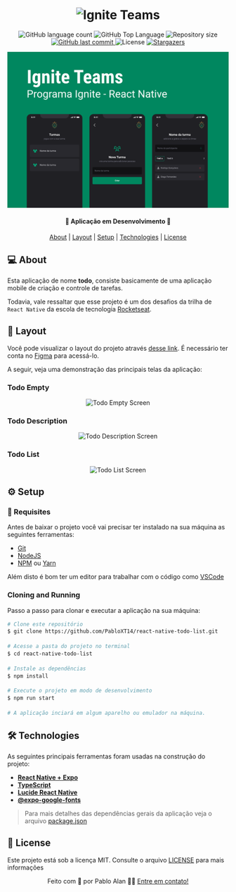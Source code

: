 <h1 align="center">
  <img
    src=".github/logo-ignite-teams.svg"
    title="Ignite Teams"
    alt="Ignite Teams"
  />
</h1>

<p align="center">
  <img alt="GitHub language count" src="https://img.shields.io/github/languages/count/pabloxt14/react-native-todo-list">

  <img alt="GitHub Top Language" src="https://img.shields.io/github/languages/top/pabloxt14/react-native-todo-list" />

  <img alt="Repository size" src="https://img.shields.io/github/repo-size/pabloxt14/react-native-todo-list">
  
  <a href="https://github.com/pabloxt14/react-native-todo-list/commits/master">
    <img alt="GitHub last commit" src="https://img.shields.io/github/last-commit/pabloxt14/react-native-todo-list">
  </a>
    
   <img alt="License" src="https://img.shields.io/badge/license-MIT-blue">

   <a href="https://github.com/pabloxt14/react-native-todo-list/stargazers">
    <img alt="Stargazers" src="https://img.shields.io/github/stars/pabloxt14/react-native-todo-list?style=social">
  </a>
</p>

<p>
  <img src=".github/thumbnail.png" alt="Thumbnail do projeto" />
</p>

<h4 align="center"> 
	🚧 Aplicação em Desenvolvimento 🚧
</h4>

<p align="center">
 <a href="#-about">About</a> | 
 <a href="#-layout">Layout</a> | 
 <a href="#-setup">Setup</a> | 
 <a href="#-technologies">Technologies</a> | 
 <a href="#-license">License</a>
</p>


## 💻 About

Esta aplicação de nome **todo**, consiste basicamente de uma aplicação mobile de criação e controle de tarefas.

Todavia, vale ressaltar que esse projeto é um dos desafios da trilha de `React Native` da escola de tecnologia [Rocketseat](https://www.rocketseat.com.br/).


<!-- ## 🔗 Deploy

O deploy da aplicação pode ser acessada através da seguinte URL base: https://pabloxt14-nlw-expert-notes.vercel.app/ -->


## 🎨 Layout

Você pode visualizar o layout do projeto através [desse link](https://www.figma.com/file/1XfZQGSWk4HWjvwcjd2nOP/ToDo-List/duplicate). É necessário ter conta no [Figma](https://www.figma.com/) para acessá-lo.

A seguir, veja uma demonstração das principais telas da aplicação:

### Todo Empty

<p align="center">
  <img
    src=".github/screens/todo-empty.png"
    alt="Todo Empty Screen"
    title="Todo Empty Screen"
    width="auto"
  />
</p>

### Todo Description

<p align="center">
  <img
    src=".github/screens/todo-description.png"
    alt="Todo Description Screen"
    title="Todo Description Screen"
    width="auto"
  />
</p>

### Todo List

<p align="center">
  <img
    src=".github/screens/todo-list.png"
    alt="Todo List Screen"
    title="Todo List Screen"
    width="auto"
  />
</p>

## ⚙ Setup

### 📝 Requisites

Antes de baixar o projeto você vai precisar ter instalado na sua máquina as seguintes ferramentas:

* [Git](https://git-scm.com)
* [NodeJS](https://nodejs.org/en/)
* [NPM](https://www.npmjs.com/) ou [Yarn](https://yarnpkg.com/) 

Além disto é bom ter um editor para trabalhar com o código como [VSCode](https://code.visualstudio.com/)

### Cloning and Running

Passo a passo para clonar e executar a aplicação na sua máquina:

```bash
# Clone este repositório
$ git clone https://github.com/PabloXT14/react-native-todo-list.git

# Acesse a pasta do projeto no terminal
$ cd react-native-todo-list

# Instale as dependências
$ npm install

# Execute o projeto em modo de desenvolvimento
$ npm run start

# A aplicação inciará em algum aparelho ou emulador na máquina.
```


## 🛠 Technologies

As seguintes principais ferramentas foram usadas na construção do projeto:

- **[React Native + Expo](https://vitejs.dev/)**
- **[TypeScript](https://www.typescriptlang.org/)**
- **[Lucide React Native](https://lucide.dev/guide/packages/lucide-react-native)**
- **[@expo-google-fonts](https://docs.expo.dev/develop/user-interface/fonts/#with-usefonts-hook-1)**

> Para mais detalhes das dependências gerais da aplicação veja o arquivo [package.json](./package.json)


## 📝 License

Este projeto está sob a licença MIT. Consulte o arquivo [LICENSE](./LICENSE) para mais informações

<p align="center">
  Feito com 💜 por Pablo Alan 👋🏽 <a href="https://www.linkedin.com/in/pabloalan/" target="_blank">Entre em contato!</a>  
</p>
